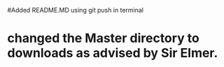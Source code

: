 #Added README.MD using git push in terminal
# changed the Master directory to downloads as advised by Sir Elmer.